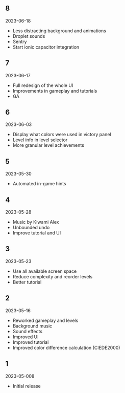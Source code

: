 
## 8

2023-06-18

* Less distracting background and animations
* Droplet sounds
* Sentry
* Start ionic capacitor integration

## 7

2023-06-17

* Full redesign of the whole UI
* Improvements in gameplay and tutorials
* GA

## 6

2023-06-03

* Display what colors were used in victory panel
* Level info in level selector
* More granular level achievements

## 5

2023-05-30

* Automated in-game hints

## 4

2023-05-28

* Music by Kiwami Alex
* Unbounded undo
* Improve tutorial and UI

## 3

2023-05-23

* Use all available screen space
* Reduce complexity and reorder levels
* Better tutorial

## 2

2023-05-16

* Reworked gameplay and levels
* Background music
* Sound effects
* Improved UI
* Improved tutorial
* Improved color difference calculation (CIEDE2000)

## 1

2023-05-008

* Initial release